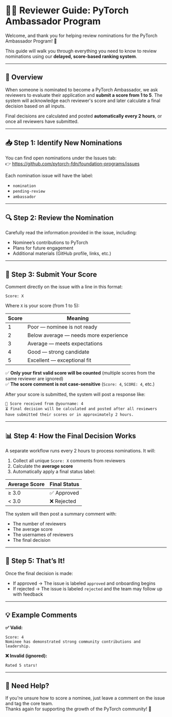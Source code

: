 
# 🧑‍⚖️ Reviewer Guide: PyTorch Ambassador Program

Welcome, and thank you for helping review nominations for the PyTorch Ambassador Program! 🎉

This guide will walk you through everything you need to know to review nominations using our **delayed, score-based ranking system**.

---

## 📌 Overview

When someone is nominated to become a PyTorch Ambassador, we ask reviewers to evaluate their application and **submit a score from 1 to 5**. The system will acknowledge each reviewer's score and later calculate a final decision based on all inputs.

Final decisions are calculated and posted **automatically every 2 hours**, or once all reviewers have submitted.

---

## 📥 Step 1: Identify New Nominations

You can find open nominations under the Issues tab:  
👉 https://github.com/pytorch-fdn/foundation-programs/issues

Each nomination issue will have the label:  
- `nomination`  
- `pending-review`  
- `ambassador`  

---

## 🔍 Step 2: Review the Nomination

Carefully read the information provided in the issue, including:  
- Nominee’s contributions to PyTorch  
- Plans for future engagement  
- Additional materials (GitHub profile, links, etc.)

---

## 🧮 Step 3: Submit Your Score

Comment directly on the issue with a line in this format:

```
Score: X
```

Where `X` is your score (from 1 to 5):

| Score | Meaning |
|-------|---------|
| 1 | Poor — nominee is not ready |
| 2 | Below average — needs more experience |
| 3 | Average — meets expectations |
| 4 | Good — strong candidate |
| 5 | Excellent — exceptional fit |

✅ **Only your first valid score will be counted** (multiple scores from the same reviewer are ignored)  
✅ **The score comment is not case-sensitive** (`Score: 4`, `SCORE: 4`, etc.)

After your score is submitted, the system will post a response like:

```
📝 Score received from @yourname: 4
⏳ Final decision will be calculated and posted after all reviewers have submitted their scores or in approximately 2 hours.
```

---

## 📊 Step 4: How the Final Decision Works

A separate workflow runs every 2 hours to process nominations. It will:

1. Collect all unique `Score: X` comments from reviewers
2. Calculate the **average score**
3. Automatically apply a final status label:

| Average Score | Final Status |
|---------------|--------------|
| ≥ 3.0 | ✅ Approved |
| < 3.0 | ❌ Rejected |

The system will then post a summary comment with:
- The number of reviewers
- The average score
- The usernames of reviewers
- The final decision

---

## 🧼 Step 5: That’s It!

Once the final decision is made:
- If approved → The issue is labeled `approved` and onboarding begins
- If rejected → The issue is labeled `rejected` and the team may follow up with feedback

---

## 💡 Example Comments

**✅ Valid:**

```
Score: 4
Nominee has demonstrated strong community contributions and leadership.
```

**❌ Invalid (ignored):**

```
Rated 5 stars!
```

---

## 🙋 Need Help?

If you're unsure how to score a nominee, just leave a comment on the issue and tag the core team.  
Thanks again for supporting the growth of the PyTorch community! 🚀
